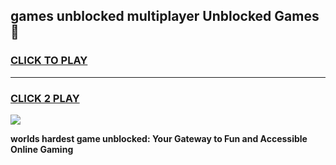 
## games unblocked multiplayer Unblocked Games👋
<h3>
<a href="https://premium.freeplayer.one?title=games_unblocked_multiplayer&ref=16F">CLICK TO PLAY</a></h3>
<hr>

<h3>
<a href="https://premium.freeplayer.one?title=games_unblocked_multiplayer&ref=16F">CLICK 2 PLAY</a>
  
</h3>

<a href="https://premium.freeplayer.one?title=games_unblocked_multiplayer&ref=16F/"><img src="https://clearcache.store/games.png"></a>


**worlds hardest game unblocked: Your Gateway to Fun and Accessible Online Gaming**

